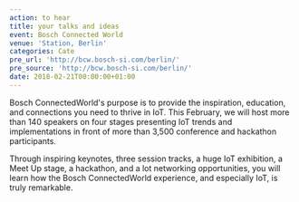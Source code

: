 ```yaml
---
action: to hear
title: your talks and ideas
event: Bosch Connected World
venue: 'Station, Berlin'
categories: Cate
pre_url: 'http://bcw.bosch-si.com/berlin/'
pre_source: 'http://bcw.bosch-si.com/berlin/'
date: 2018-02-21T00:00:00+01:00
---
```


Bosch ConnectedWorld's purpose is to provide the inspiration, education, and connections you need to thrive in IoT. This February, we will host more than 140 speakers on four stages presenting IoT trends and implementations in front of more than 3,500 conference and hackathon participants.

Through inspiring keynotes, three session tracks, a huge IoT exhibition, a Meet Up stage, a hackathon, and a lot networking opportunities, you will learn how the Bosch ConnectedWorld experience, and especially IoT, is truly remarkable.
